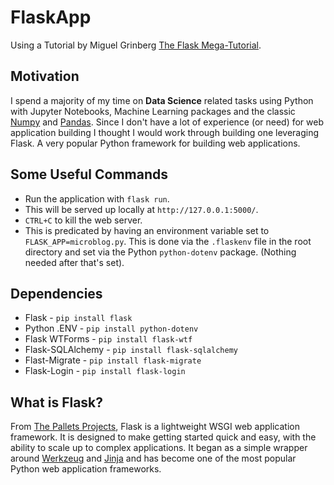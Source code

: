 # FlaskApp

 Using a Tutorial by Miguel Grinberg [The Flask Mega-Tutorial](https://blog.miguelgrinberg.com/post/the-flask-mega-tutorial-part-i-hello-world).

## Motivation

I spend a majority of my time on **Data Science** related tasks using Python with Jupyter Notebooks, Machine Learning packages and the classic [Numpy](https://numpy.org) and [Pandas](https://pandas.pydata.org).  Since I don't have a lot of experience (or need) for web application building I thought I would work through building one leveraging Flask. A very popular Python framework for building web applications.

## Some Useful Commands

 * Run the application with `flask run`.
 * This will be served up locally at `http://127.0.0.1:5000/`.
 * `CTRL+C` to kill the web server.
 * This is predicated by having an environment variable set to `FLASK_APP=microblog.py`.  This is done via the `.flaskenv` file in the root directory and set via the Python `python-dotenv` package. (Nothing needed after that's set).

## Dependencies

* Flask - `pip install flask`
* Python .ENV - `pip install python-dotenv`
* Flask WTForms - `pip install flask-wtf`
* Flask-SQLAlchemy - `pip install flask-sqlalchemy`
* Flast-Migrate - `pip install flask-migrate`
* Flask-Login - `pip install flask-login`

## What is Flask?

From [The Pallets Projects](https://palletsprojects.com/p/flask/), Flask is a lightweight WSGI web application framework. It is designed to make getting started quick and easy, with the ability to scale up to complex applications. It began as a simple wrapper around [Werkzeug](https://palletsprojects.com/p/werkzeug/) and [Jinja](https://palletsprojects.com/p/jinja/) and has become one of the most popular Python web application frameworks.  
